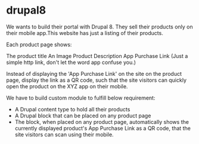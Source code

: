 # drupal8
We wants to build their portal with Drupal 8. They sell their products only on their mobile app.This website has just a listing of their products.

Each product page shows:

The product title
An Image
Product Description
App Purchase Link (Just a simple http link, don't let the word app confuse you.)

Instead of displaying the 'App Purchase Link' on the site on the product page, display the link as a QR code, such that the site visitors can quickly open the product on the XYZ app on their mobile.

We have to build custom module to fulfill below requirement:

- A Drupal content type to hold all their products
- A Drupal block that can be placed on any product page
- The block, when placed on any product page, automatically shows the   currently displayed product's App Purchase Link as a QR code, that the site  visitors can scan using their mobile.